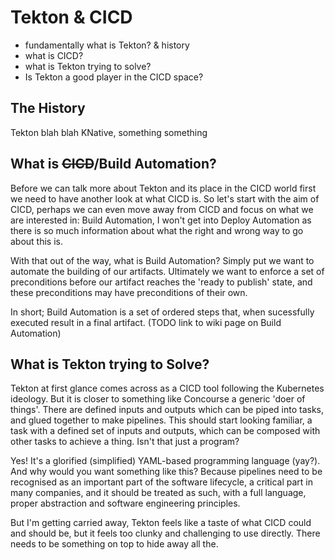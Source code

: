 # Tekton & CICD


- fundamentally what is Tekton? & history
- what is CICD?
- what is Tekton trying to solve?
- Is Tekton a good player in the CICD space?

## The History

Tekton blah blah KNative, something something


## What is ~~CICD~~/Build Automation?

Before we can talk more about Tekton and its place in the CICD world first we need to have another look at what CICD is.
So let's start with the aim of CICD, perhaps we can even move away from CICD and focus on what we are interested in: Build Automation, I won't get into Deploy Automation as there is so much information about what the right and wrong way to go about this is.


With that out of the way, what is Build Automation? Simply put we want to automate the building of our artifacts.
Ultimately we want to enforce a set of preconditions before our artifact reaches the 'ready to publish' state, and these preconditions may have preconditions of their own.

In short; Build Automation is a set of ordered steps that, when sucessfully executed result in a final artifact. (TODO link to wiki page on Build Automation)

## What is Tekton trying to Solve?

Tekton at first glance comes across as a CICD tool following the Kubernetes ideology. But it is closer to something like Concourse a generic 'doer of things'. There are defined inputs and outputs which can be piped into tasks, and glued together to make pipelines.
This should start looking familiar, a task with a defined set of inputs and outputs, which can be composed with other tasks to achieve a thing. Isn't that just a program?

Yes! It's a glorified (simplified) YAML-based programming language (yay?). And why would you want something like this? Because pipelines need to be recognised as an important part of the software lifecycle, a critical part in many companies, and it should be treated as such, with a full language, proper abstraction and software engineering principles.

But I'm getting carried away, Tekton feels like a taste of what CICD could and should be, but it feels too clunky and challenging to use directly. There needs to be something on top to hide away all the.
